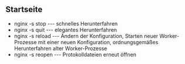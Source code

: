 ## Startseite
* nginx -s stop	        --- schnelles Herunterfahren
* nginx -s quit	        --- elegantes Herunterfahren
* nginx -s reload	    --- Ändern der Konfiguration, Starten neuer Worker-Prozesse mit einer neuen Konfiguration, ordnungsgemäßes Herunterfahren alter Worker-Prozesse
* nginx -s reopen	    --- Protokolldateien erneut öffnen

